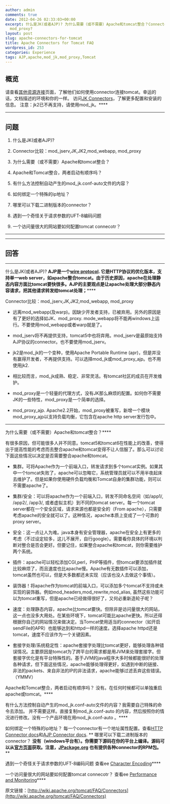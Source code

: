 ```yaml
---
author: admin
comments: true
date: 2012-04-26 02:33:03+00:00
excerpt: 什么是JK(或者AJP)? 为什么需要（或不需要）Apache和tomcat整合？Connector比较：mod_jserv,JK,JK2,mod_webapp,
  mod_proxy?
layout: post
slug: apache-connectors-for-tomcat
title: Apache Connectors for Tomcat FAQ
wordpress_id: 253
categories: Experience
tags: AJP,apache,mod_jk,mod_proxy,Tomcat
---
```


## 概览


请查看[其他资源连接](http://wiki.apache.org/tomcat/UsefulLinks)页面，了解他们如何使用connector连接tomcat。幸运的话，文档描述的环境和你的一样。
访问[JK Connectors](http://tomcat.apache.org/connectors-doc/)，了解更多配置和安装的信息。
注意：jk2已不再支持，请使用mod_jk。****
****


## 问题





	
  1. 什么是JK(或者AJP)?

	
  2. Connector比较：mod_jserv,JK,JK2,mod_webapp, mod_proxy

	
  3. 为什么需要（或不需要）Apache和tomcat整合？

	
  4. Apache和Tomcat整合，两者启动有顺序吗？

	
  5. 有什么方法控制自动产生的mod_jk.conf-auto文件的内容？

	
  6. 如何绑定一个特殊的ip地址？

	
  7. 哪里可以下载二进制版本的connector？

	
  8. 遇到一个奇怪关于请求参数的UFT-8编码问题

	
  9. 一个访问量很大的网站要如何配置tomcat connecotr？


****
****


## 回答


****
什么是JK(或者AJP)?
****AJP是一个[wire protocol](http://en.wikipedia.org/wiki/Wire_protocol). 它是HTTP协议的优化版本，支持单一web server，如apache整合tomcat。由于历史原因，apache在处理静态内容方面比tomcat要快很多。AJP的主要观点是让apache处理大部分静态内容请求，把其他请求转发给tomcat处理；********

Connector比较：mod_jserv,JK,JK2,mod_webapp, mod_proxy



	
  * 远离mod_webapp(及warp)。因缺少开发者支持，已被弃用。另外的原因是有了更好的选择如JK、mod_proxy. mode_webapp将不能再windows上运行。不要使用mod_webapp或者warp就是了。

	
  * mod_jserv将不再提供支持，tomcat5中也将弃用。mod_jserv是最原始支持AJP协议的connector。也不要使用mod_jserv。

	
  * jk2是mod_jk的一个变种，使用Apache Portable Runtime (apr)，但是并没有赢得开发者，不再提供支持。可以选择mod_jk或mod_proxy_ajp。也不用使用jk2.

	
  * 相比较而言，mod_jk成熟、稳定、非常灵活。有tomcat社区的成员在开发维护。

	
  * mod_proxy是一个轻量的代理方式，没有JK那么麻烦的配置。如何你不需要JK的一些特性，mod_proxy是一个简单的选择。

	
  * mod_proxy_ajp. Apache2.2开始，mod_proxy被重写，新增一个模块mod_proxy_ajp以支持负载均衡，它包含在apache http server发行包中。


****
为什么需要（或不需要）Apache和tomcat整合？****

有很多原因，但可能很多人并不同意。tomcat5和tomcat6在性能上的改善，使得出于提高性能的考虑而去整合apache和tomcat变得不让人信服了。那么可以讨论下面这些情况以决定是否需要整合apache和tomcat。



	
  * 集群。可将Apache作为一个前端入口，转发请求到多个tomcat实例。如果其中一个tomcat失败了，apache可以忽略它，系统管理员就可以不用半夜起床去维护了。但是如果你使用硬件负载均衡和Tomcat自身的集群功能，则可以不需要apache了。

	
  * 集群/安全：可以将apache作为一个前端入口，转发不同命名空间（如/app1/, /app2/, /app3/, 或者虚拟主机）到不同的tomcat server。每一个tomcat server都在一个安全区域，请求来源也都是安全的（From apache），只需要考虑apache的安全就可以了。这种情况，apache本质上变成了一个可靠的proxy server。

	
  * 安全：这一点让人为难。java本身有安全管理器，apache在安全上有更多的考虑（不过设定较多，这儿不展开，自行google）。需要看你具体的环境以判断对整合是否会更好。但要记住，如果整合apache和tomcat，则你需要维护两个系统。

	
  * 插件：apache可以轻松添加CGI,perl，PHP等插件，但tomcat要添加插件就比较麻烦了，而且速度也比apache慢。Apache有无数插件可以添加，tomcat虽然也可以，但是大多数都还未实现（应该也没人去做这个事情）。

	
  * 装饰器！将apache作为tomcat的前端入口，可以添加多个tomcat不支持或未实现的装饰器。例如mod_headers,mod_rewrite,mod_alias, 虽然这些功能可以为tomcat重写，但是apache已经做得很好了，又何必重新造轮子呢？

	
  * 速度：处理静态内容，apache比tomcat要快。但除非是访问量很大的网站，这一点也没多大用处。在某些环境下，tomcat可能比apache更快。所以还得根据你自己的网站情况来做决定。当Tomcat使用适当的connector（如开启sendFile的APR）也能够达到和httpd一样的速度。选择apache httpd还是tomcat，速度不应该作为一个关键因素。

	
  * 套接字处理/系统稳定性：apache套接字处理比tomcat更好，能够处理各种错误情况。主要原因是tomcat为了跨平台的需求都是用JVM来处理套接字。但套接字优化是有平台特殊性的。基于JVM的java程序大多时候都能很好的处理各种请求，但下面这些情况，apache能够处理得更好，如遇到中断的链接、非法的packets、来自非法的IP的非法请求，apache能够过滤丢弃这些错误。（YMMV）




Apache和Tomcat整合，两者启动有顺序吗？
没有。在任何时候都可以单独重启apache或tomcat。****

有什么方法控制自动产生的mod_jk.conf-auto文件的内容？我需要自己特殊的命令去添加。
并不需要这样。直接复制mod_jk.conf-auto 的内容，然后按照你的情况进行修改。没有一个产品环境在用mod_jk.conf-auto 。****

如何绑定一个特殊的ip地址？
每一个connector有一个地址属性配置。查看[HTTP Connector docs](http://tomcat.apache.org/tomcat-6.0-doc/config/http.html)和[AJP Connector docs](http://tomcat.apache.org/tomcat-6.0-doc/config/ajp.html).
**
哪里可以下载二进制版本的connector？
**没有（windows平台有）。你需要下源码在你的平台上编译。源码可以从[官方页面](http://tomcat.apache.org/download-connectors.cgi)获取。注意，[JPackage.org](http://www.jpackage.org/) 也有提供各种connector的RPM包。****

遇到一个奇怪关于请求参数的UFT-8编码问题
查看ee [Character Encoding](http://wiki.apache.org/tomcat/FAQ/CharacterEncoding)****

一个访问量很大的网站要如何配置tomcat connecotr？
查看ee [Performance and Monitoring](http://wiki.apache.org/tomcat/FAQ/Performance_and_Monitoring)****

原文链接：[http://wiki.apache.org/tomcat/FAQ/Connectors](http://wiki.apache.org/tomcat/FAQ/Connectors)
